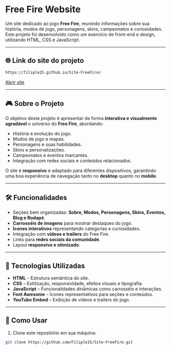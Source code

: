 # Free Fire Website

Um site dedicado ao jogo **Free Fire**, reunindo informações sobre sua história, modos de jogo, personagens, skins, campeonatos e curiosidades. Este projeto foi desenvolvido como um exercício de front-end e design, utilizando HTML, CSS e JavaScript.

---

## 🌐 Link do site do projeto

```bash
https://filiple15.github.io/Site-FreeFire/
```
<a href="https://filiple15.github.io/Site-FreeFire/" target="_blank">
  Abrir site
</a>

---

## 🎮 Sobre o Projeto

O objetivo deste projeto é apresentar de forma **interativa e visualmente agradável** o universo do **Free Fire**, abordando:

- História e evolução do jogo.  
- Modos de jogo e mapas.  
- Personagens e suas habilidades.  
- Skins e personalizações.  
- Campeonatos e eventos marcantes.  
- Integração com redes sociais e conteúdos relacionados.  

O site é **responsivo** e adaptado para diferentes dispositivos, garantindo uma boa experiência de navegação tanto no **desktop** quanto no **mobile**.  

---

## 🛠 Funcionalidades

- Seções bem organizadas: **Sobre, Modos, Personagens, Skins, Eventos, Blog e Rodapé**.  
- **Carrosséis de imagens** para mostrar destaques do jogo.  
- **Ícones interativos** representando categorias e curiosidades.  
- Integração com **vídeos e trailers** do Free Fire.  
- Links para **redes sociais da comunidade**.  
- Layout **responsivo e otimizado**.  

---

## 🌟 Tecnologias Utilizadas

- **HTML** – Estrutura semântica do site.  
- **CSS** – Estilização, responsividade, efeitos visuais e tipografia.  
- **JavaScript** – Funcionalidades dinâmicas como carrosséis e interações.  
- **Font Awesome** – Ícones representativos para seções e conteúdos.  
- **YouTube Embed** – Exibição de vídeos e trailers do jogo.  

---

## 📌 Como Usar

1. Clone este repositório em sua máquina:  
```bash
git clone https://github.com/Filiple15/Site-FreeFire.git
